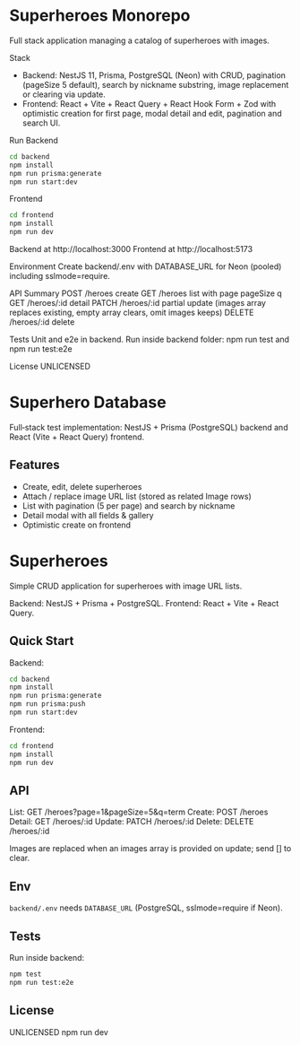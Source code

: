 # Superheroes Monorepo

Full stack application managing a catalog of superheroes with images.

Stack
- Backend: NestJS 11, Prisma, PostgreSQL (Neon) with CRUD, pagination (pageSize 5 default), search by nickname substring, image replacement or clearing via update.
- Frontend: React + Vite + React Query + React Hook Form + Zod with optimistic creation for first page, modal detail and edit, pagination and search UI.

Run
Backend
```bash
cd backend
npm install
npm run prisma:generate
npm run start:dev
```
Frontend
```bash
cd frontend
npm install
npm run dev
```
Backend at http://localhost:3000 Frontend at http://localhost:5173

Environment
Create backend/.env with DATABASE_URL for Neon (pooled) including sslmode=require.

API Summary
POST /heroes create
GET /heroes list with page pageSize q
GET /heroes/:id detail
PATCH /heroes/:id partial update (images array replaces existing, empty array clears, omit images keeps)
DELETE /heroes/:id delete

Tests
Unit and e2e in backend. Run inside backend folder: npm run test and npm run test:e2e

License UNLICENSED
# Superhero Database

Full‑stack test implementation: NestJS + Prisma (PostgreSQL) backend and React (Vite + React Query) frontend.

## Features
- Create, edit, delete superheroes
- Attach / replace image URL list (stored as related Image rows)
- List with pagination (5 per page) and search by nickname
- Detail modal with all fields & gallery
- Optimistic create on frontend
# Superheroes

Simple CRUD application for superheroes with image URL lists.

Backend: NestJS + Prisma + PostgreSQL. Frontend: React + Vite + React Query.

## Quick Start
Backend:
```bash
cd backend
npm install
npm run prisma:generate
npm run prisma:push
npm run start:dev
```
Frontend:
```bash
cd frontend
npm install
npm run dev
```

## API
List: GET /heroes?page=1&pageSize=5&q=term
Create: POST /heroes
Detail: GET /heroes/:id
Update: PATCH /heroes/:id
Delete: DELETE /heroes/:id

Images are replaced when an images array is provided on update; send [] to clear.

## Env
`backend/.env` needs `DATABASE_URL` (PostgreSQL, sslmode=require if Neon).

## Tests
Run inside backend:
```bash
npm test
npm run test:e2e
```

## License
UNLICENSED
npm run dev
